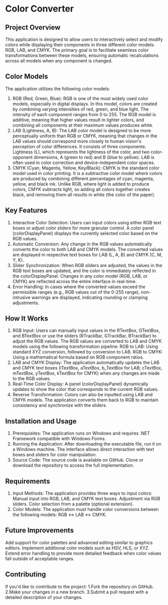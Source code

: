 # **Color Converter**

## Project Overview
This application is designed to allow users to interactively select and modify colors while displaying their components in three different color models: RGB, LAB, and CMYK. The primary goal is to facilitate seamless color transformations between these models, ensuring automatic recalculations across all models when any component is changed.

## Color Models
The application utilizes the following color models:
1. RGB (Red, Green, Blue):
RGB is one of the most widely used color models, especially in digital displays. In this model, colors are created by combining varying intensities of red, green, and blue light. The intensity of each component ranges from 0 to 255. The RGB model is additive, meaning that higher values result in lighter colors, and combining all components at their maximum values produces white.
2. LAB (Lightness, A, B):
The LAB color model is designed to be more perceptually uniform than RGB or CMYK, meaning that changes in the LAB values should correspond more closely to human vision's perception of color differences. It consists of three components: Lightness (L), which represents the lightness of the color, and two color-opponent dimensions, A (green to red) and B (blue to yellow). LAB is often used in color correction and device-independent color spaces.
3. CMYK (Cyan, Magenta, Yellow, Key/Black):
CMYK is the standard color model used in color printing. It is a subtractive color model where colors are produced by combining different percentages of cyan, magenta, yellow, and black ink. Unlike RGB, where light is added to produce colors, CMYK subtracts light, so adding all colors together creates black, and removing them all results in white (the color of the paper).

## Key Features
1. Interactive Color Selection:
Users can input colors using either RGB text boxes or adjust color sliders for more granular control.
A color panel (colorDisplayPanel) displays the currently selected color based on the RGB values.
2. Automatic Conversion:
Any change in the RGB values automatically converts the color to both LAB and CMYK models.
The converted values are displayed in respective text boxes for LAB (L, A, B) and CMYK (C, M, Y, K).
3. Slider Synchronization:
When RGB sliders are adjusted, the values in the RGB text boxes are updated, and the color is immediately reflected in the colorDisplayPanel.
Changes in any color model (RGB, LAB, or CMYK) are reflected across the entire interface in real-time.
4. Error Handling:
In cases where the converted values exceed the permissible ranges (e.g., RGB values out of the 0-255 range), non-intrusive warnings are displayed, indicating rounding or clamping adjustments.

## How It Works
1. RGB Input:
Users can manually input values in the RTextBox, GTextBox, and BTextBox or use the sliders (RTrackBar, GTrackBar, BTrackBar) to adjust the RGB values.
The RGB values are converted to LAB and CMYK models using the following transformation pipeline:
RGB to LAB: Using standard XYZ conversion, followed by conversion to LAB.
RGB to CMYK: Using a mathematical formula based on RGB component ratios.
2. LAB and CMYK Display:
The application automatically updates the LAB and CMYK text boxes (lTextBox, aTextBox, b_TextBox for LAB; cTextBox, mTextBox, yTextBox, kTextBox for CMYK) when any changes are made to the RGB values.
3. Real-Time Color Display:
A panel (colorDisplayPanel) dynamically updates to show the color that corresponds to the current RGB values.
4. Reverse Transformation:
Colors can also be inputted using LAB and CMYK models. The application converts them back to RGB to maintain consistency and synchronize with the sliders.

## Installation and Usage
1. Prerequisites:
The application runs on Windows and requires .NET Framework compatible with Windows Forms.
2. Running the Application:
After downloading the executable file, run it on a Windows machine.
The interface allows direct interaction with text boxes and sliders for color manipulation.
3. Source Code:
The source code is available on GitHub. Clone or download the repository to access the full implementation.

## Requirements
1. Input Methods: The application provides three ways to input colors:
Manual input into RGB, LAB, and CMYK text boxes.
Adjustment via RGB sliders.
Color selection from a palette (optional extension).
2. Color Models: The application must handle color conversions between the following models:
RGB ↔ LAB ↔ CMYK.

## Future Improvements
Add support for color palettes and advanced editing similar to graphics editors.
Implement additional color models such as HSV, HLS, or XYZ.
Extend error handling to provide more detailed feedback when color values fall outside of acceptable ranges.

## Contributing
If you'd like to contribute to the project:
1.Fork the repository on GitHub.
2.Make your changes in a new branch.
3.Submit a pull request with a detailed description of your changes.
